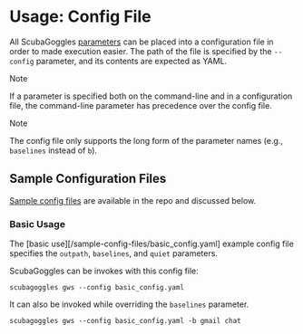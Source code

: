 
# Usage: Config File
All ScubaGoggles [parameters](/docs/usage/Parameters.md) can be placed into a configuration file in order to made execution easier. The path of the file is specified by the `--config` parameter, and its contents are expected as YAML.

> [!NOTE]
> If a parameter is specified both on the command-line and in a configuration file, the command-line parameter has precedence over the config file.

> [!NOTE]
> The config file only supports the long form of the parameter names (e.g., `baselines` instead of `b`).

## Sample Configuration Files
[Sample config files](/sample-config-files) are available in the repo and discussed below.

### Basic Usage
The [basic use][/sample-config-files/basic_config.yaml] example config file specifies the `outpath`, `baselines`, and `quiet` parameters.

ScubaGoggles can be invokes with this config file:
```
scubagoggles gws --config basic_config.yaml
```

It can also be invoked while overriding the `baselines` parameter.
```
scubagoggles gws --config basic_config.yaml -b gmail chat
```